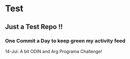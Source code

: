 # Test
## Just a Test Repo !!
### One Commit a Day to keep green my activity feed 

14-Jul: A bit ODIN and Arg Programa Challenge!


